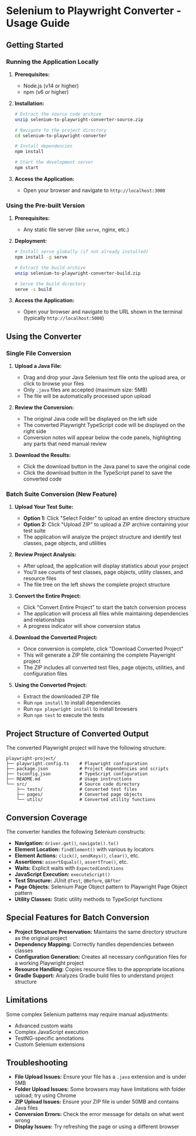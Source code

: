 # Selenium to Playwright Converter - Usage Guide

## Getting Started

### Running the Application Locally

1. **Prerequisites:**
   - Node.js (v14 or higher)
   - npm (v6 or higher)

2. **Installation:**
   ```bash
   # Extract the source code archive
   unzip selenium-to-playwright-converter-source.zip
   
   # Navigate to the project directory
   cd selenium-to-playwright-converter
   
   # Install dependencies
   npm install
   
   # Start the development server
   npm start
   ```

3. **Access the Application:**
   - Open your browser and navigate to `http://localhost:3000`

### Using the Pre-built Version

1. **Prerequisites:**
   - Any static file server (like `serve`, nginx, etc.)

2. **Deployment:**
   ```bash
   # Install serve globally (if not already installed)
   npm install -g serve
   
   # Extract the build archive
   unzip selenium-to-playwright-converter-build.zip
   
   # Serve the build directory
   serve -s build
   ```

3. **Access the Application:**
   - Open your browser and navigate to the URL shown in the terminal (typically `http://localhost:5000`)

## Using the Converter

### Single File Conversion

1. **Upload a Java File:**
   - Drag and drop your Java Selenium test file onto the upload area, or click to browse your files
   - Only `.java` files are accepted (maximum size: 5MB)
   - The file will be automatically processed upon upload

2. **Review the Conversion:**
   - The original Java code will be displayed on the left side
   - The converted Playwright TypeScript code will be displayed on the right side
   - Conversion notes will appear below the code panels, highlighting any parts that need manual review

3. **Download the Results:**
   - Click the download button in the Java panel to save the original code
   - Click the download button in the TypeScript panel to save the converted code

### Batch Suite Conversion (New Feature)

1. **Upload Your Test Suite:**
   - **Option 1:** Click "Select Folder" to upload an entire directory structure
   - **Option 2:** Click "Upload ZIP" to upload a ZIP archive containing your test suite
   - The application will analyze the project structure and identify test classes, page objects, and utilities

2. **Review Project Analysis:**
   - After upload, the application will display statistics about your project
   - You'll see counts of test classes, page objects, utility classes, and resource files
   - The file tree on the left shows the complete project structure

3. **Convert the Entire Project:**
   - Click "Convert Entire Project" to start the batch conversion process
   - The application will process all files while maintaining dependencies and relationships
   - A progress indicator will show conversion status

4. **Download the Converted Project:**
   - Once conversion is complete, click "Download Converted Project"
   - This will generate a ZIP file containing the complete Playwright project
   - The ZIP includes all converted test files, page objects, utilities, and configuration files

5. **Using the Converted Project:**
   - Extract the downloaded ZIP file
   - Run `npm install` to install dependencies
   - Run `npx playwright install` to install browsers
   - Run `npm test` to execute the tests

## Project Structure of Converted Output

The converted Playwright project will have the following structure:

```
playwright-project/
├── playwright.config.ts    # Playwright configuration
├── package.json            # Project dependencies and scripts
├── tsconfig.json           # TypeScript configuration
├── README.md               # Usage instructions
└── src/                    # Source code directory
    ├── tests/              # Converted test files
    ├── pages/              # Converted page objects
    └── utils/              # Converted utility functions
```

## Conversion Coverage

The converter handles the following Selenium constructs:

- **Navigation:** `driver.get()`, `navigate().to()`
- **Element Location:** `findElement()` with various `By` locators
- **Element Actions:** `click()`, `sendKeys()`, `clear()`, etc.
- **Assertions:** `assertEquals()`, `assertTrue()`, etc.
- **Waits:** Explicit waits with `ExpectedConditions`
- **JavaScript Execution:** `executeScript()`
- **Test Structure:** JUnit `@Test`, `@Before`, `@After`
- **Page Objects:** Selenium Page Object pattern to Playwright Page Object pattern
- **Utility Classes:** Static utility methods to TypeScript functions

## Special Features for Batch Conversion

- **Project Structure Preservation:** Maintains the same directory structure as the original project
- **Dependency Mapping:** Correctly handles dependencies between classes
- **Configuration Generation:** Creates all necessary configuration files for a working Playwright project
- **Resource Handling:** Copies resource files to the appropriate locations
- **Gradle Support:** Analyzes Gradle build files to understand project structure

## Limitations

Some complex Selenium patterns may require manual adjustments:

- Advanced custom waits
- Complex JavaScript execution
- TestNG-specific annotations
- Custom Selenium extensions

## Troubleshooting

- **File Upload Issues:** Ensure your file has a `.java` extension and is under 5MB
- **Folder Upload Issues:** Some browsers may have limitations with folder upload; try using Chrome
- **ZIP Upload Issues:** Ensure your ZIP file is under 50MB and contains Java files
- **Conversion Errors:** Check the error message for details on what went wrong
- **Display Issues:** Try refreshing the page or using a different browser
